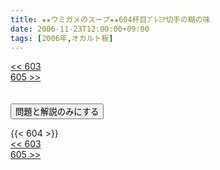 ```yaml
---
title: ★★ウミガメのスープ★★604杯目ﾌﾟﾚﾐｱ切手の糊の味
date: 2006-11-23T12:00:00+09:00
tags: [2006年,オカルト板]
---
```

<div class="th_left"><a href="../603"><< 603</a></div>
<div class="th_right"><a href="../605">605 >></a></div>
<br><br>
<script src="../../js/cupsoup.js"></script>
<form>
<input type="button" value="問題と解説のみにする" onClick="toggleCupsoup()">
</form>
{{< 604 >}}
<div class="th_left"><a href="../603"><< 603</a></div>
<div class="th_right"><a href="../605">605 >></a></div>